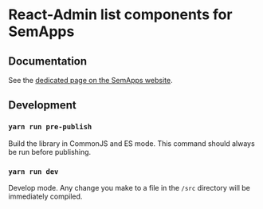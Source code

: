 # React-Admin list components for SemApps

## Documentation

See the [dedicated page on the SemApps website](https://semapps.org/docs/frontend/list-components).

## Development

### `yarn run pre-publish`

Build the library in CommonJS and ES mode.
This command should always be run before publishing.

### `yarn run dev`

Develop mode. Any change you make to a file in the `/src` directory will be immediately compiled.
